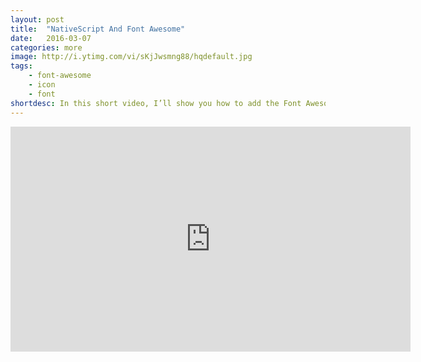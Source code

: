```yaml
---
layout: post
title:  "NativeScript And Font Awesome"
date:   2016-03-07
categories: more
image: http://i.ytimg.com/vi/sKjJwsmng88/hqdefault.jpg
tags: 
    - font-awesome
    - icon
    - font
shortdesc: In this short video, I’ll show you how to add the Font Awesome icon font to a NativeScript application, how to search for icons you need, and the right escape sequences to get those icons working in NativeScript.
---
```

<iframe width="640" height="360" src="https://www.youtube.com/embed/sKjJwsmng88" frameborder="0" allowfullscreen></iframe>